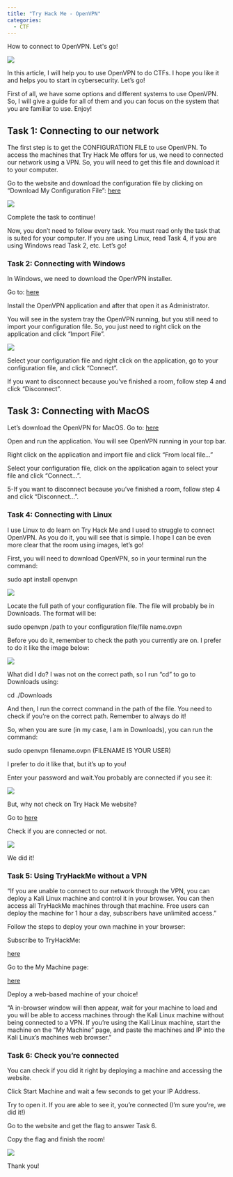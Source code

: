 ```yaml
---
title: "Try Hack Me - OpenVPN"
categories:
  - CTF
---
```

How to connect to OpenVPN. Let's go!

![](https://blogfelipe.com/assets/images/opvpn-01.png)

In this article, I will help you to use OpenVPN to do CTFs. I hope you like it and helps you to start in cybersecurity. Let’s go!

First of all, we have some options and different systems to use OpenVPN. So, I will give a guide for all of them and you can focus on the system that you are familiar to use. Enjoy!

## Task 1: Connecting to our network

The first step is to get the CONFIGURATION FILE to use OpenVPN. To access the machines that Try Hack Me offers for us, we need to connected our network using a VPN. So, you will need to get this file and download it to your computer.

Go to the website and download the configuration file by clicking on “Download My Configuration File”: [here](https://tryhackme.com/access)

![](https://blogfelipe.com/assets/images/opvpn-02.png)

Complete the task to continue!

Now, you don’t need to follow every task. You must read only the task that is suited for your computer. If you are using Linux, read Task 4, if you are using Windows read Task 2, etc. Let’s go!


### Task 2: Connecting with Windows

In Windows, we need to download the OpenVPN installer.

Go to: [here](https://openvpn.net/client-connect-vpn-for-windows/)

Install the OpenVPN application and after that open it as Administrator.

You will see in the system tray the OpenVPN running, but you still need to import your configuration file. So, you just need to right click on the application and click “Import File”.

![](https://blogfelipe.com/assets/images/opvpn-03.png)

Select your configuration file and right click on the application, go to your configuration file, and click “Connect”.

If you want to disconnect because you’ve finished a room, follow step 4 and click “Disconnect”.

## Task 3: Connecting with MacOS

Let’s download the OpenVPN for MacOS. Go to: [here](https://openvpn.net/downloads/openvpn-connect-v2-macos.dmg)

Open and run the application. You will see OpenVPN running in your top bar.

Right click on the application and import file and click “From local file…”

Select your configuration file, click on the application again to select your file and click “Connect…”.

5-If you want to disconnect because you’ve finished a room, follow step 4 and click “Disconnect…”.


### Task 4: Connecting with Linux

I use Linux to do learn on Try Hack Me and I used to struggle to connect OpenVPN. As you do it, you will see that is simple. I hope I can be even more clear that the room using images, let’s go!

First, you will need to download OpenVPN, so in your terminal run the command:

sudo apt install openvpn

![](https://blogfelipe.com/assets/images/opvpn-04.png)

Locate the full path of your configuration file. The file will probably be in Downloads. The format will be: 

sudo openvpn /path to your configuration file/file name.ovpn

Before you do it, remember to check the path you currently are on. I prefer to do it like the image below:

![](https://blogfelipe.com/assets/images/opvpn-05.png)

What did I do? I was not on the correct path, so I run “cd” to go to Downloads using:

cd ./Downloads

And then, I run the correct command in the path of the file. You need to check if you’re on the correct path. Remember to always do it!

So, when you are sure (in my case, I am in Downloads), you can run the command:

sudo openvpn filename.ovpn (FILENAME IS YOUR USER)

I prefer to do it like that, but it’s up to you!

Enter your password and wait.You probably are connected if you see it:

![](https://blogfelipe.com/assets/images/opvpn-06.png)

But, why not check on Try Hack Me website?

Go to [here](https://tryhackme.com/access)

Check if you are connected or not.

![](https://blogfelipe.com/assets/images/opvpn-07.png)

We did it!

### Task 5: Using TryHackMe without a VPN

“If you are unable to connect to our network through the VPN, you can deploy a Kali Linux machine and control it in your browser. You can then access all TryHackMe machines through that machine. Free users can deploy the machine for 1 hour a day, subscribers have unlimited access.”

Follow the steps to deploy your own machine in your browser:

Subscribe to TryHackMe: 

[here](https://tryhackme.com/profile#subscribe)

Go to the My Machine page: 

[here](https://tryhackme.com/my-machine)

Deploy a web-based machine of your choice!

“A in-browser window will then appear, wait for your machine to load and you will be able to access machines through the Kali Linux machine without being connected to a VPN. If you’re using the Kali Linux machine, start the machine on the “My Machine” page, and paste the machines and IP into the Kali Linux’s machines web browser.”

### Task 6: Check you’re connected

You can check if you did it right by deploying a machine and accessing the website.

Click Start Machine and wait a few seconds to get your IP Address.

Try to open it. If you are able to see it, you’re connected (I’m sure you’re, we did it!)

Go to the website and get the flag to answer Task 6.

Copy the flag and finish the room!

![](https://blogfelipe.com/assets/images/opvpn-08.png)

Thank you!
